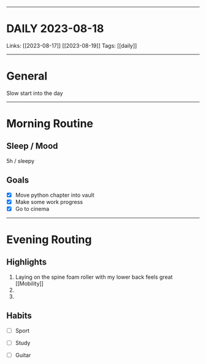 ___
# DAILY 2023-08-18
Links: [[2023-08-17]] [[2023-08-19]]
Tags: [[daily]]
<!--- Created on: 2023-08-18, 01:53 --->
___
# General
Slow start into the day
___
# Morning Routine
## Sleep / Mood
5h / sleepy
## Goals
   - [x] Move python chapter into vault
   - [x] Make some work progress
   - [x] Go to cinema
___
# Evening Routing
## Highlights
1. Laying on the spine foam roller with my lower back feels great [[Mobility]]
2. 
3. 
## Habits 
- [ ] Sport
- [ ] Study
- [ ] Guitar
  